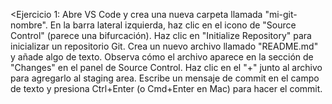 <Ejercicio 1: 
Abre VS Code y crea una nueva carpeta llamada "mi-git-nombre".
En la barra lateral izquierda, haz clic en el icono de "Source Control" (parece una bifurcación).
Haz clic en "Initialize Repository" para inicializar un repositorio Git.
Crea un nuevo archivo llamado "README.md" y añade algo de texto.
Observa cómo el archivo aparece en la sección de "Changes" en el panel de Source Control.
Haz clic en el "+" junto al archivo para agregarlo al staging area.
Escribe un mensaje de commit en el campo de texto y presiona Ctrl+Enter (o Cmd+Enter en Mac) para hacer el commit.
>